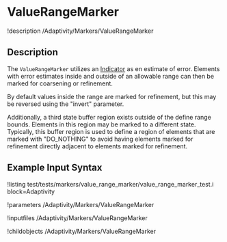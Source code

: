 
# ValueRangeMarker
!description /Adaptivity/Markers/ValueRangeMarker

## Description
The `ValueRangeMarker` utilizes an
[Indicator](/Indicators/index.md) as en estimate of error. Elements
with error estimates inside and outside of an allowable range can then
be marked for coarsening or refinement.

By default values inside the range are marked for refinement, but this
may be reversed using the "invert" parameter.

Additionally, a third state buffer region exists outside of the define
range bounds. Elements in this region may be marked to a different
state. Typically, this buffer region is used to define a region of
elements that are marked with "DO_NOTHING" to avoid having elements
marked for refinement directly adjacent to elements marked for
refinement.

## Example Input Syntax

!listing test/tests/markers/value_range_marker/value_range_marker_test.i block=Adaptivity

!parameters /Adaptivity/Markers/ValueRangeMarker

!inputfiles /Adaptivity/Markers/ValueRangeMarker

!childobjects /Adaptivity/Markers/ValueRangeMarker
